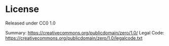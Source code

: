 # License

Released under CC0 1.0

Summary: https://creativecommons.org/publicdomain/zero/1.0/
Legal Code: https://creativecommons.org/publicdomain/zero/1.0/legalcode.txt
